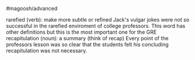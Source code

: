 #magoosh/advanced

rarefied (verb): make more subtle or refined 
Jack's vulgar jokes were not so successful in the rarefied enviroment of college professors. 
This word has other definitions but this is the most important one for the GRE 
recapitulation (noun): a summary (think of recap) 
Every point of the professors lesson was so clear that the students felt his concluding recapitulation was 
not necessary. 
